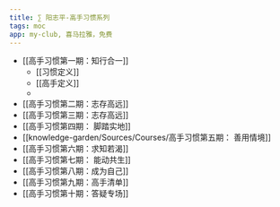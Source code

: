 ```yaml
---
title: ∑ 阳志平-高手习惯系列
tags: moc
app: my-club, 喜马拉雅，免费
---
```



- [[高手习惯第一期：知行合一]]
	- [[习惯定义]]
	- [[高手定义]]
	- 
- [[高手习惯第二期：志存高远]]
- [[高手习惯第三期：志存高远]]
- [[高手习惯第四期： 脚踏实地]]
- [[knowledge-garden/Sources/Courses/高手习惯第五期： 善用情境]] 
- [[高手习惯第六期：求知若渴]]
- [[高手习惯第七期： 能动共生]]
- [[高手习惯第八期：成为自己]]
- [[高手习惯第九期：高手清单]]
- [[高手习惯第十期：答疑专场]]